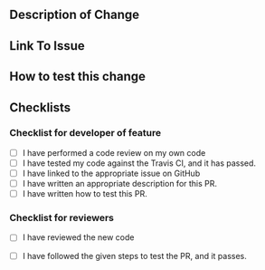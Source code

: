 ## Description of Change
<!--Enter a description of your changes here.-->

## Link To Issue 
<!--Provide a link to the Issue on GitHub.-->

## How to test this change
<!-- Write a description of how this change can be tested-->

## Checklists
### Checklist for developer of feature
- [ ] I have performed a code review on my own code
- [ ] I have tested my code against the Travis CI, and it has passed.
- [ ] I have linked to the appropriate issue on GitHub
- [ ] I have written an appropriate description for this PR.
- [ ] I have written how to test this PR.

### Checklist for reviewers
- [ ] I have reviewed the new code
- [ ] I have followed the given steps to test the PR, and it passes.



